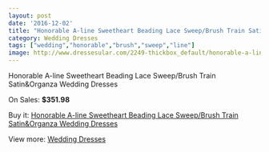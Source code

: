 ```yaml
---
layout: post
date: '2016-12-02'
title: "Honorable A-line Sweetheart Beading Lace Sweep/Brush Train Satin&Organza Wedding Dresses"
category: Wedding Dresses
tags: ["wedding","honorable","brush","sweep","line"]
image: http://www.dressesular.com/2249-thickbox_default/honorable-a-line-sweetheart-beading-lace-sweep-brush-train-satinorganza-wedding-dresses.jpg
---
```

Honorable A-line Sweetheart Beading Lace Sweep/Brush Train Satin&Organza Wedding Dresses

On Sales: **$351.98**
<a href="https://www.dressesular.com/wedding-dresses/847-honorable-a-line-sweetheart-beading-lace-sweep-brush-train-satinorganza-wedding-dresses.html"><amp-img layout="responsive" width="600" height="600" src="//www.dressesular.com/2249-thickbox_default/honorable-a-line-sweetheart-beading-lace-sweep-brush-train-satinorganza-wedding-dresses.jpg" alt="Honorable A-line Sweetheart Beading Lace Sweep/Brush Train Satin&Organza Wedding Dresses 0" /></a>
<a href="https://www.dressesular.com/wedding-dresses/847-honorable-a-line-sweetheart-beading-lace-sweep-brush-train-satinorganza-wedding-dresses.html"><amp-img layout="responsive" width="600" height="600" src="//www.dressesular.com/2250-thickbox_default/honorable-a-line-sweetheart-beading-lace-sweep-brush-train-satinorganza-wedding-dresses.jpg" alt="Honorable A-line Sweetheart Beading Lace Sweep/Brush Train Satin&Organza Wedding Dresses 1" /></a>

Buy it: [Honorable A-line Sweetheart Beading Lace Sweep/Brush Train Satin&Organza Wedding Dresses](https://www.dressesular.com/wedding-dresses/847-honorable-a-line-sweetheart-beading-lace-sweep-brush-train-satinorganza-wedding-dresses.html "Honorable A-line Sweetheart Beading Lace Sweep/Brush Train Satin&Organza Wedding Dresses")

View more: [Wedding Dresses](https://www.dressesular.com/3-wedding-dresses "Wedding Dresses")